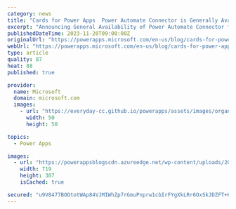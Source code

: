 ```yaml
---
category: news
title: "Cards for Power Apps  Power Automate Connector is Generally Available"
excerpt: "Announcing General Availability of Power Automate Connector for cards for Power Apps to share cards in Teams chat or channel or send it to a specific Teams user via a flow."
publishedDateTime: 2023-11-20T09:00:00Z
originalUrl: "https://powerapps.microsoft.com/en-us/blog/cards-for-power-apps-power-automate-connector-is-generally-available/"
webUrl: "https://powerapps.microsoft.com/en-us/blog/cards-for-power-apps-power-automate-connector-is-generally-available/"
type: article
quality: 87
heat: 88
published: true

provider:
  name: Microsoft
  domain: microsoft.com
  images:
    - url: "https://everyday-cc.github.io/powerapps/assets/images/organizations/microsoft.com-50x50.jpg"
      width: 50
      height: 50

topics:
  - Power Apps

images:
  - url: "https://powerappsblogscdn.azureedge.net/wp-content/uploads/2023/11/Cards_Connector.png"
    width: 719
    height: 307
    isCached: true

secured: "u9V8477BOOtotWAp84VJMIWhZp7rGmuPnprw1cbIrFYgXkLRr6OxSkJDZFT+HWRuc2ztTm5nQEF4W2YAiNBlyB3qtA3a0iiOQ9X6s4GEsYrBsZxDBpgUiUyu9vnYi+0e32WSiNXxKDuQ4jexFkPK+E8Xu5Iu8r1LyCYsmSfoF9Ipt1r1/FMp07bGxFp/hk7Po6ez1ZO5TzakIPiDb4DH8M8tC34XY3uqGi3qTUqgsG9pNOppIE5/4AmLmJGIJpOVNrBwQMtpAAoIlL3y5bLbknMIuRal3wEOCYIMmOvfgdvWGdXRHKyUirOkRRLbhBwlTvAevHg5STUfKrS8LraoUlpvrOfjxZMj4+tVAA/QO4c=;lKh9YpBmEnhl/RPK3A2DVw=="
---
```


